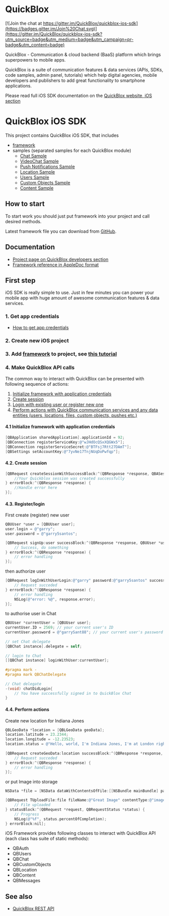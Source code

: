 # QuickBlox 

[![Join the chat at https://gitter.im/QuickBlox/quickblox-ios-sdk](https://badges.gitter.im/Join%20Chat.svg)](https://gitter.im/QuickBlox/quickblox-ios-sdk?utm_source=badge&utm_medium=badge&utm_campaign=pr-badge&utm_content=badge)

QuickBlox - Communication & cloud backend (BaaS) platform which brings superpowers to mobile apps. 

QuickBlox is a suite of communication features & data services (APIs, SDKs, code samples, admin panel, tutorials) which help digital agencies, mobile developers and publishers to add great functionality to smartphone applications. 

Please read full iOS SDK documentation on the [QuickBlox website, iOS section](http://quickblox.com/developers/IOS)

# QuickBlox iOS SDK

This project contains QuickBlox iOS SDK, that includes

* [framework](https://github.com/QuickBlox/quickblox-ios-sdk/tree/master/Framework)
* samples (separated samples for each QuickBlox module)
  * [Chat Sample](https://github.com/QuickBlox/quickblox-ios-sdk/tree/master/sample-chat)
  * [VideoChat Sample](https://github.com/QuickBlox/quickblox-ios-sdk/tree/master/sample-videochat-webrtc)
  * [Push Notifications Sample](https://github.com/QuickBlox/quickblox-ios-sdk/tree/master/sample-messages)
  * [Location Sample](https://github.com/QuickBlox/quickblox-ios-sdk/tree/master/sample-location)
  * [Users Sample](https://github.com/QuickBlox/quickblox-ios-sdk/tree/master/sample-users)
  * [Custom Objects Sample](https://github.com/QuickBlox/quickblox-ios-sdk/tree/master/sample-custom_objects)
  * [Content Sample](https://github.com/QuickBlox/quickblox-ios-sdk/tree/master/sample-content)

## How to start

To start work you should just put framework into your project and call desired methods.

Latest framework file you can download from [GitHub](https://github.com/QuickBlox/quickblox-ios-sdk/archive/master.zip).

## Documentation

* [Project page on QuickBlox developers section](http://quickblox.com/developers/IOS)
* [Framework reference in AppleDoc format](http://sdk.quickblox.com/ios/documentation/)

## First step

iOS SDK is really simple to use. Just in few minutes you can power your mobile app with huge amount of awesome communication features & data services.

### 1. Get app credentials

* [How to get app credentials](http://quickblox.com/developers/Getting_application_credentials)

### 2. Create new iOS project
### 3. Add [framework](https://github.com/QuickBlox/quickblox-ios-sdk/tree/master/Framework) to project, see [this tutorial](http://quickblox.com/developers/IOS-how-to-connect-Quickblox-framework)
### 4. Make QuickBlox API calls

The common way to interact with QuickBlox can be presented with following sequence of actions:

1. [Initialize framework with application credentials](#41-initialize-framework-with-application-credentials)
2. [Create session](#42-create-session)
3. [Login with existing user or register new one](#43-registerlogin)
4. [Perform actions with QuickBlox communication services and any data entities (users, locations, files, custom objects, pushes etc.)](#44-perform-actions)

#### 4.1 Initialize framework with application credentials

```objectivec
[QBApplication sharedApplication].applicationId = 92;
[QBConnection registerServiceKey:@"wJHdOcQSxXQGWx5"];
[QBConnection registerServiceSecret:@"BTFsj7Rtt27DAmT"];
[QBSettings setAccountKey:@"7yvNe17TnjNUqDoPwfqp"];
```

#### 4.2. Create session

```objectivec
[QBRequest createSessionWithSuccessBlock:^(QBResponse *response, QBASession *session) {
    //Your Quickblox session was created successfully
} errorBlock:^(QBResponse *response) {
    //Handle error here
}];
```

#### 4.3. Register/login

First create (register) new user

```objectivec
QBUUser *user = [QBUUser user];
user.login = @"garry";
user.password = @"garry5santos";

[QBRequest signUp:user successBlock:^(QBResponse *response, QBUUser *user) {
    // Success, do something
} errorBlock:^(QBResponse *response) {
    // error handling
}];
```

then authorize user

```objectivec
[QBRequest logInWithUserLogin:@"garry" password:@"garry5santos" successBlock:^(QBResponse *response, QBUUser *user){
    // Request succeded
} errorBlock:^(QBResponse *response) {
    // error handling
    NSLog(@"error: %@", response.error);
}];
```

to authorise user in Chat
```objectivec
QBUUser *currentUser = [QBUUser user];
currentUser.ID = 2569; // your current user's ID
currentUser.password = @"garrySant88"; // your current user's password   
 
// set Chat delegate
[QBChat instance].delegate = self;
 
// login to Chat
[[QBChat instance] loginWithUser:currentUser];
 
#pragma mark -
#pragma mark QBChatDelegate
 
// Chat delegate
-(void) chatDidLogin{
    // You have successfully signed in to QuickBlox Chat
}
```

#### 4.4. Perform actions

Create new location for Indiana Jones

```objectivec
QBLGeoData *location = [QBLGeoData geoData];
location.latitude = 23.2344;
location.longitude = -12.23523;
location.status = @"Hello, world, I'm Indiana Jones, I'm at London right now!";
 
[QBRequest createGeoData:location successBlock:^(QBResponse *response, QBLGeoData *geoData) {
    // Request succeded
} errorBlock:^(QBResponse *response) {
    // error handling
}];
```

or put Image into storage

```objectivec
NSData *file = [NSData dataWithContentsOfFile:[[NSBundle mainBundle] pathForResource:@"YellowStar" ofType:@"png"]];

[QBRequest TUploadFile:file fileName:@"Great Image" contentType:@"image/png" isPublic:NO successBlock:^(QBResponse *response, QBCBlob *blob) {
    // File uploaded
} statusBlock:^(QBRequest *request, QBRequestStatus *status) {
    // Progress
    NSLog(@"%f", status.percentOfCompletion);
} errorBlock:nil];

```

iOS Framework provides following classes to interact with QuickBlox API (each class has suite of static methods):

* QBAuth
* QBUsers
* QBChat
* QBCustomObjects
* QBLocation
* QBContent
* QBMessages

## See also

* [QuickBlox REST API](http://quickblox.com/developers/Overview)
